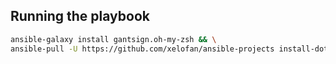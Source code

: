 ## Running the playbook
```bash
ansible-galaxy install gantsign.oh-my-zsh && \
ansible-pull -U https://github.com/xelofan/ansible-projects install-dotfiles/install-dotfiles.yml 
```